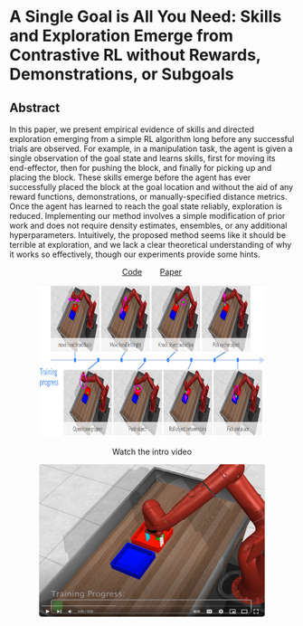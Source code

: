 # A Single Goal is All You Need: Skills and Exploration Emerge from Contrastive RL without Rewards, Demonstrations, or Subgoals
## Abstract
In this paper, we present empirical evidence of skills and directed exploration emerging from a simple RL algorithm long before any successful trials are observed. For example, in a manipulation task, the agent is given a single observation of the goal state and learns skills, first for moving its end-effector, then for pushing the block, and finally for picking up and placing the block. These skills emerge before the agent has ever successfully placed the block at the goal location and without the aid of any reward functions, demonstrations, or manually-specified distance metrics. Once the agent has learned to reach the goal state reliably, exploration is reduced. Implementing our method involves a simple modification of prior work and does not require density estimates, ensembles, or any additional hyperparameters. Intuitively, the proposed method seems like it should be terrible at exploration, and we lack a clear theoretical understanding of why it works so effectively, though our experiments provide some hints.
<p align="center"><a href="https://github.com/graliuce/sgcrl/tree/main">Code</a> &nbsp;&nbsp;&nbsp;&nbsp;&nbsp;&nbsp; <a href="https://github.com/graliuce/sgcrl/tree/main">Paper</a>
</p>
<p align="center"><a>
<img src="bin_image.png" class="center" width="400" height="270">
</a></p>

<p align="center"><a>Watch the intro video</a>
</p>
<p align="center"><a href="https://www.youtube.com/watch?v=woUgWmXsbxE">
<img src="video_screenshot.png" class="center" width="400" height="270">
</a></p>
